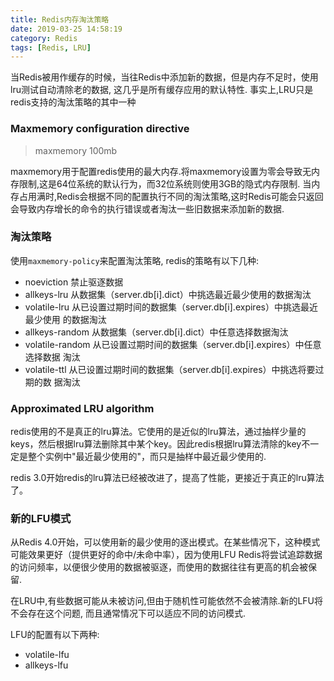 ```yaml
---
title: Redis内存淘汰策略
date: 2019-03-25 14:58:19
category: Redis
tags: [Redis, LRU]
---
```


当Redis被用作缓存的时候，当往Redis中添加新的数据，但是内存不足时，使用lru测试自动清除老的数据, 这几乎是所有缓存应用的默认特性. 事实上,LRU只是redis支持的淘汰策略的其中一种

<!--more-->
### Maxmemory configuration directive

> maxmemory 100mb

maxmemory用于配置redis使用的最大内存.将maxmemory设置为零会导致无内存限制,这是64位系统的默认行为，而32位系统则使用3GB的隐式内存限制.
当内存占用满时,Redis会根据不同的配置执行不同的淘汰策略,这时Redis可能会只返回会导致内存增长的命令的执行错误或者淘汰一些旧数据来添加新的数据.

### 淘汰策略
使用`maxmemory-policy`来配置淘汰策略, redis的策略有以下几种:

- noeviction 禁止驱逐数据
- allkeys-lru 从数据集（server.db[i].dict）中挑选最近最少使用的数据淘汰
- volatile-lru 从已设置过期时间的数据集（server.db[i].expires）中挑选最近最少使用 的数据淘汰
- allkeys-random 从数据集（server.db[i].dict）中任意选择数据淘汰
- volatile-random 从已设置过期时间的数据集（server.db[i].expires）中任意选择数据 淘汰
- volatile-ttl 从已设置过期时间的数据集（server.db[i].expires）中挑选将要过期的数 据淘汰

### Approximated LRU algorithm

redis使用的不是真正的lru算法。它使用的是近似的lru算法，通过抽样少量的keys，然后根据lru算法删除其中某个key。因此redis根据lru算法清除的key不一定是整个实例中"最近最少使用的"，而只是抽样中最近最少使用的.

redis 3.0开始redis的lru算法已经被改进了，提高了性能，更接近于真正的lru算法了。

### 新的LFU模式
从Redis 4.0开始，可以使用新的最少使用的逐出模式。在某些情况下，这种模式可能效果更好（提供更好的命中/未命中率），因为使用LFU Redis将尝试追踪数据的访问频率，以便很少使用的数据被驱逐，而使用的数据往往有更高的机会被保留.

在LRU中,有些数据可能从未被访问,但由于随机性可能依然不会被清除.新的LFU将不会存在这个问题, 而且通常情况下可以适应不同的访问模式.

LFU的配置有以下两种:
- volatile-lfu
- allkeys-lfu